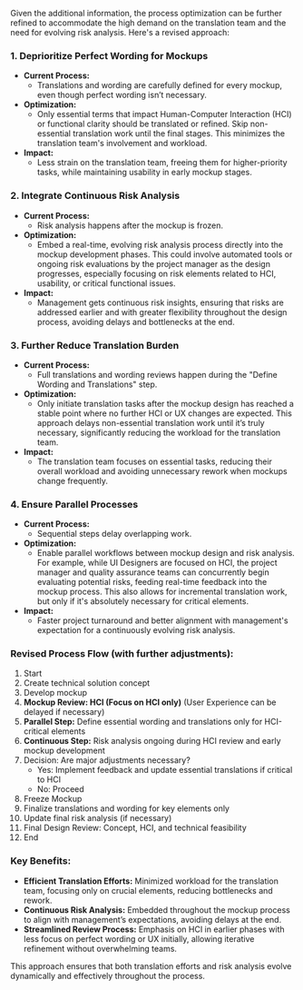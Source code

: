 Given the additional information, the process optimization can be further refined to accommodate the high demand on the translation team and the need for evolving risk analysis. Here's a revised approach:

### 1. **Deprioritize Perfect Wording for Mockups**
   - **Current Process:**
     - Translations and wording are carefully defined for every mockup, even though perfect wording isn’t necessary.
   - **Optimization:**
     - Only essential terms that impact Human-Computer Interaction (HCI) or functional clarity should be translated or refined. Skip non-essential translation work until the final stages. This minimizes the translation team's involvement and workload.
   - **Impact:**
     - Less strain on the translation team, freeing them for higher-priority tasks, while maintaining usability in early mockup stages.

### 2. **Integrate Continuous Risk Analysis**
   - **Current Process:**
     - Risk analysis happens after the mockup is frozen.
   - **Optimization:**
     - Embed a real-time, evolving risk analysis process directly into the mockup development phases. This could involve automated tools or ongoing risk evaluations by the project manager as the design progresses, especially focusing on risk elements related to HCI, usability, or critical functional issues.
   - **Impact:**
     - Management gets continuous risk insights, ensuring that risks are addressed earlier and with greater flexibility throughout the design process, avoiding delays and bottlenecks at the end.

### 3. **Further Reduce Translation Burden**
   - **Current Process:**
     - Full translations and wording reviews happen during the "Define Wording and Translations" step.
   - **Optimization:**
     - Only initiate translation tasks after the mockup design has reached a stable point where no further HCI or UX changes are expected. This approach delays non-essential translation work until it’s truly necessary, significantly reducing the workload for the translation team.
   - **Impact:**
     - The translation team focuses on essential tasks, reducing their overall workload and avoiding unnecessary rework when mockups change frequently.

### 4. **Ensure Parallel Processes**
   - **Current Process:**
     - Sequential steps delay overlapping work.
   - **Optimization:**
     - Enable parallel workflows between mockup design and risk analysis. For example, while UI Designers are focused on HCI, the project manager and quality assurance teams can concurrently begin evaluating potential risks, feeding real-time feedback into the mockup process. This also allows for incremental translation work, but only if it's absolutely necessary for critical elements.
   - **Impact:**
     - Faster project turnaround and better alignment with management's expectation for a continuously evolving risk analysis.

### Revised Process Flow (with further adjustments):
1. Start
2. Create technical solution concept
3. Develop mockup
4. **Mockup Review: HCI (Focus on HCI only)** (User Experience can be delayed if necessary)
5. **Parallel Step:** Define essential wording and translations only for HCI-critical elements
6. **Continuous Step:** Risk analysis ongoing during HCI review and early mockup development
7. Decision: Are major adjustments necessary?
   - Yes: Implement feedback and update essential translations if critical to HCI
   - No: Proceed
8. Freeze Mockup
9. Finalize translations and wording for key elements only
10. Update final risk analysis (if necessary)
11. Final Design Review: Concept, HCI, and technical feasibility
12. End

### Key Benefits:
- **Efficient Translation Efforts:** Minimized workload for the translation team, focusing only on crucial elements, reducing bottlenecks and rework.
- **Continuous Risk Analysis:** Embedded throughout the mockup process to align with management’s expectations, avoiding delays at the end.
- **Streamlined Review Process:** Emphasis on HCI in earlier phases with less focus on perfect wording or UX initially, allowing iterative refinement without overwhelming teams.

This approach ensures that both translation efforts and risk analysis evolve dynamically and effectively throughout the process.